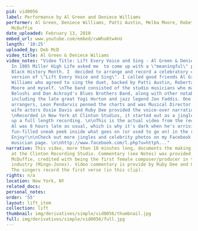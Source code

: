 ```yaml
---
pid: vid0056
label: Performance by Al Green and Deniece Williams
performer: Al Green, Deniece Williams, Patti Austin, Melba Moore, Robeta Flack, Deborah
  McDuffie
date_uploaded: February 13, 2010
embed_url: www.youtube.com/embed/cwWhu8tw4nU
length: '10:25'
uploaded_by: Deb McD
video_title: Al Green & Deniece Wiliams
video_notes: "Video Title: Lift Every Voice and Sing - Al Green & Deniece Wiliams.
  In 1985 Miller High Life asked me  to come up with a \"meaningful\" project for
  Black History Month. I  decided to arrange and record a celebratory contemporary
  version of \"Lift Every Voice and Sing\". I called good friends Al Green and Deniece
  Williams who agreed to sing the duet, backed by Patti Austin, Roberta Flack, Melba
  Moore and myself. \nThe band consisted of the studio musicians who made up John
  Belushi and Dan Ackroyd's Blues Brothers Band, along with other notable musicians,
  including the late great Yogi Horton and jazz legend Jon Faddis. One of my favorite
  arrangers, Leon Pendarvis penned the charts and was Musical Director. Husband and
  wife actors Ossie Davis and Ruby Dee provided the voice-over narration for the commercials.
  \nRecorded in New York at Clinton Studios, it started out as a jingle but ended
  up a full length recording. \n\nThis is the actual video from the recording session.
  Al was 8 hours late as usual, which is why it's dark when he's arriving. It's a
  fun-filled sneak peek inside what goes on (or used to go on) in the recording studio.
  Enjoy!\n\nCheck out more jingles and celebrity photos on my Facebook \"Deborah McDuffie\"
  musician page. \n\nhttp://www.facebook.com/l.php?u=http%..."
narrative: This video, more than 10 minutes long, documents the making of the song
  at the Clinton Recording Studio. Commentary (see Notes) was provided by Deborah
  McDuffie, credited with being the first female composer/producer in the advertising
  industry (Mingo-Jones). Video commentary is provide by Ruby Dee and Ossie Davis.
  The singers record the first verse (in this clip).
rights: n/a
location: New York, NY
related_docs: 
personal_notes: 
order: '55'
layout: lift_item
collection: lift
thumbnail: img/derivatives/simple/vid0056/thumbnail.jpg
full: img/derivatives/simple/vid0056/full.jpg
---
```

